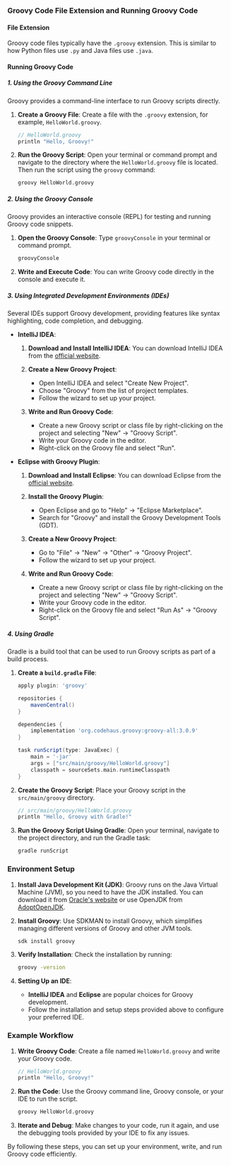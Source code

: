 ### Groovy Code File Extension and Running Groovy Code

#### File Extension
Groovy code files typically have the `.groovy` extension. This is similar to how Python files use `.py` and Java files use `.java`.

#### Running Groovy Code

##### 1. Using the Groovy Command Line
Groovy provides a command-line interface to run Groovy scripts directly.

1. **Create a Groovy File**:
   Create a file with the `.groovy` extension, for example, `HelloWorld.groovy`.

   ```groovy
   // HelloWorld.groovy
   println "Hello, Groovy!"
   ```

2. **Run the Groovy Script**:
   Open your terminal or command prompt and navigate to the directory where the `HelloWorld.groovy` file is located. Then run the script using the `groovy` command:

   ```sh
   groovy HelloWorld.groovy
   ```

##### 2. Using the Groovy Console
Groovy provides an interactive console (REPL) for testing and running Groovy code snippets.

1. **Open the Groovy Console**:
   Type `groovyConsole` in your terminal or command prompt.

   ```sh
   groovyConsole
   ```

2. **Write and Execute Code**:
   You can write Groovy code directly in the console and execute it.

##### 3. Using Integrated Development Environments (IDEs)
Several IDEs support Groovy development, providing features like syntax highlighting, code completion, and debugging.

- **IntelliJ IDEA**:
  1. **Download and Install IntelliJ IDEA**:
     You can download IntelliJ IDEA from the [official website](https://www.jetbrains.com/idea/).

  2. **Create a New Groovy Project**:
     - Open IntelliJ IDEA and select "Create New Project".
     - Choose "Groovy" from the list of project templates.
     - Follow the wizard to set up your project.

  3. **Write and Run Groovy Code**:
     - Create a new Groovy script or class file by right-clicking on the project and selecting "New" -> "Groovy Script".
     - Write your Groovy code in the editor.
     - Right-click on the Groovy file and select "Run".

- **Eclipse with Groovy Plugin**:
  1. **Download and Install Eclipse**:
     You can download Eclipse from the [official website](https://www.eclipse.org/downloads/).

  2. **Install the Groovy Plugin**:
     - Open Eclipse and go to "Help" -> "Eclipse Marketplace".
     - Search for "Groovy" and install the Groovy Development Tools (GDT).

  3. **Create a New Groovy Project**:
     - Go to "File" -> "New" -> "Other" -> "Groovy Project".
     - Follow the wizard to set up your project.

  4. **Write and Run Groovy Code**:
     - Create a new Groovy script or class file by right-clicking on the project and selecting "New" -> "Groovy Script".
     - Write your Groovy code in the editor.
     - Right-click on the Groovy file and select "Run As" -> "Groovy Script".

##### 4. Using Gradle
Gradle is a build tool that can be used to run Groovy scripts as part of a build process.

1. **Create a `build.gradle` File**:
   ```groovy
   apply plugin: 'groovy'

   repositories {
       mavenCentral()
   }

   dependencies {
       implementation 'org.codehaus.groovy:groovy-all:3.0.9'
   }

   task runScript(type: JavaExec) {
       main = '-jar'
       args = ["src/main/groovy/HelloWorld.groovy"]
       classpath = sourceSets.main.runtimeClasspath
   }
   ```

2. **Create the Groovy Script**:
   Place your Groovy script in the `src/main/groovy` directory.

   ```groovy
   // src/main/groovy/HelloWorld.groovy
   println "Hello, Groovy with Gradle!"
   ```

3. **Run the Groovy Script Using Gradle**:
   Open your terminal, navigate to the project directory, and run the Gradle task:

   ```sh
   gradle runScript
   ```

### Environment Setup

1. **Install Java Development Kit (JDK)**:
   Groovy runs on the Java Virtual Machine (JVM), so you need to have the JDK installed. You can download it from [Oracle's website](https://www.oracle.com/java/technologies/javase-downloads.html) or use OpenJDK from [AdoptOpenJDK](https://adoptopenjdk.net/).

2. **Install Groovy**:
   Use SDKMAN to install Groovy, which simplifies managing different versions of Groovy and other JVM tools.

   ```sh
   sdk install groovy
   ```

3. **Verify Installation**:
   Check the installation by running:

   ```sh
   groovy -version
   ```

4. **Setting Up an IDE**:
   - **IntelliJ IDEA** and **Eclipse** are popular choices for Groovy development. 
   - Follow the installation and setup steps provided above to configure your preferred IDE.

### Example Workflow

1. **Write Groovy Code**:
   Create a file named `HelloWorld.groovy` and write your Groovy code.

   ```groovy
   // HelloWorld.groovy
   println "Hello, Groovy!"
   ```

2. **Run the Code**:
   Use the Groovy command line, Groovy console, or your IDE to run the script.

   ```sh
   groovy HelloWorld.groovy
   ```

3. **Iterate and Debug**:
   Make changes to your code, run it again, and use the debugging tools provided by your IDE to fix any issues.

By following these steps, 
you can set up your environment, 
write, and run Groovy code efficiently.
